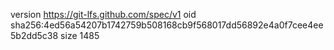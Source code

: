 version https://git-lfs.github.com/spec/v1
oid sha256:4ed56a54207b1742759b508168cb9f568017dd56892e4a0f7cee4ee5b2dd5c38
size 1485
